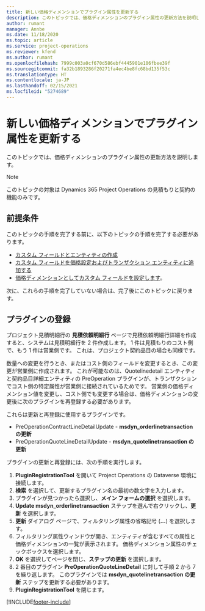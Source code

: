 ```yaml
---
title: 新しい価格ディメンションでプラグイン属性を更新する
description: このトピックでは、価格ディメンションのプラグイン属性の更新方法を説明します。
author: rumant
manager: Annbe
ms.date: 11/18/2020
ms.topic: article
ms.service: project-operations
ms.reviewer: kfend
ms.author: rumant
ms.openlocfilehash: 7999c003a0cf670d586ebf4445901e106fbee39f
ms.sourcegitcommit: fa32b1893286f20271fa4ec4be8fc68bd135f53c
ms.translationtype: HT
ms.contentlocale: ja-JP
ms.lasthandoff: 02/15/2021
ms.locfileid: "5274689"
---
```

# <a name="update-plug-in-attributes-with-new-pricing-dimensions"></a>新しい価格ディメンションでプラグイン属性を更新する

このトピックでは、価格ディメンションのプラグイン属性の更新方法を説明します。

> [!NOTE]
> このトピックの対象は Dynamics 365 Project Operations の見積もりと契約の機能のみです。

## <a name="prerequisites"></a>前提条件
このトピックの手順を完了する前に、以下のトピックの手順を完了する必要があります。

  - [カスタム フィールドとエンティティの作成](create-custom-fields-entities-pricing-dimensions.md) 
  - [カスタム フィールドを価格設定およびトランザクション エンティティに追加する](add-custom-fields-price-setup-transactional-entities.md)
  - [価格ディメンションとしてカスタム フィールドを設定します](set-up-custom-fields-pricing-dimensions.md)。 
  
次に、これらの手順を完了していない場合は、完了後にこのトピックに戻ります。

## <a name="register-a-plug-in"></a>プラグインの登録
プロジェクト見積明細行の **見積依頼明細行** ページで見積依頼明細行詳細を作成すると、システムは見積明細行を 2 件作成します。 1 件は見積もりのコスト側で、もう 1 件は営業側です。 これは、プロジェクト契約品目の場合も同様です。

数量への変更を行うとき、またはコスト側のフィールドを変更するとき、この変更が営業側に作成されます。 これが可能なのは、Quotelinedetail エンティティと契約品目詳細エンティティの PreOperation プラグインが、トランザクションでコスト側の特定属性が営業側に接続されているためです。 営業側の価格ディメンション値を変更し、コスト側でも変更する場合は、価格ディメンションの変更後に次のプラグインを再登録する必要があります。

これらは更新と再登録に使用するプラグインです。

- PreOperationContractLineDetailUpdate - **msdyn_orderlinetransaction の更新**
- PreOperationQuoteLineDetailUpdate - **msdyn_quotelinetransaction の更新**

プラグインの更新と再登録には、次の手順を実行します。

1. **PluginRegistrationTool** を開いて Project Operations の Dataverse 環境に接続します。
2. **検索** を選択して、更新するプラグイン名の最初の数文字を入力します。
3. プラグインが見つかったら選択し、**メイン フォームの選択** を選択します。
4. **Update msdyn_orderlinetransaction** ステップを選んで右クリックし、**更新** を選択します。
5. **更新** ダイアログ ページで、フィルタリング属性の省略記号 (**...**) を選択します。
6. フィルタリング属性ウィンドウが開き、エンティティが含むすべての属性と価格ディメンションの一覧が表示されます。 価格ディメンション属性のチェックボックスを選択します。
7. **OK** を選択してページを閉じ、**ステップの更新** を選択します。
8. 2 番目のプラグイン **PreOperationQuoteLineDetail** に対して手順 2 から 7 を繰り返します。 このプラグインでは **msdyn_quotelinetransaction の更新** ステップを更新する必要があります。
9. **PluginRegistrationTool** を閉じます。


[!INCLUDE[footer-include](../includes/footer-banner.md)]